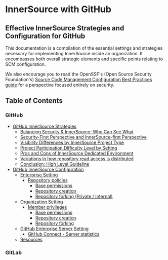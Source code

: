 # InnerSource with GitHub

## Effective InnerSource Strategies and Configuration for GitHub

This documentation is a compilation of the essential settings and strategies necessary for implementing InnerSource inside an organization. It encompasses both overall strategic elements and specific points relating to SCM configuration.

We also encourage you to read the OpenSSF's (Open Source Security Foundation's) 
[Source Code Management Configuration Best Practices guide](https://best.openssf.org/SCM-BestPractices/)
for a perspective focused entirely on security.

## Table of Contents

### GitHub

- [GitHub InnerSource Strategies](./github-strategy.md#github-innersource-strategies)
  - [Balancing Security \& InnerSource: Who Can See What](./github-strategy.md#balancing-security--innersource-who-can-see-what)
  - [Security-First Perspective and InnerSource-first Perspective](./github-strategy.md#security-first-perspective-and-innersource-first-perspective)
  - [Visibility Differences by InnerSource Project Type](./github-strategy.md#visibility-differences-by-innersource-project-type)
  - [Project Participation Difficulty Level by Setting](./github-strategy.md#project-participation-difficulty-level-by-setting)
  - [Pros and Cons of InnerSource Dedicated Environment](./github-strategy.md#pros-and-cons-of-innersource-dedicated-environment)
  - [Variations in how repository read access is distributed](./github-strategy.md#variations-in-how-repository-read-access-is-distributed)
  - [Conclusion: High Level Guideline](./github-strategy.md#conclusion-high-level-guideline)
- [GitHub InnerSource Configuration](./github-configuration.md/#github-innersource-configuration)
  - [Enterprise Setting](./github-configuration.md/#enterprise-setting)
    - [Repository policies](./github-configuration.md/#repository-policies)
      - [Base permissions](./github-configuration.md/#base-permissions)
      - [Repository creation](./github-configuration.md/#repository-creation)
      - [Repository forking (Private / Internal)](./github-configuration.md/#repository-forking-private--internal)
  - [Organization Setting](./github-configuration.md/#organization-setting)
    - [Member privileges](./github-configuration.md/#member-privileges)
      - [Base permissions](./github-configuration.md/#base-permissions-1)
      - [Repository creation](./github-configuration.md/#repository-creation-1)
      - [Repository forking](./github-configuration.md/#repository-forking)
  - [GitHub Enterprise Server Setting](./github-configuration.md/#github-enterprise-server-setting)
    - [GitHub Connect - Server statistics](./github-configuration.md/#github-connect---server-statistics)
  - [Resources](./github-configuration.md/#resources)

### GitLab

